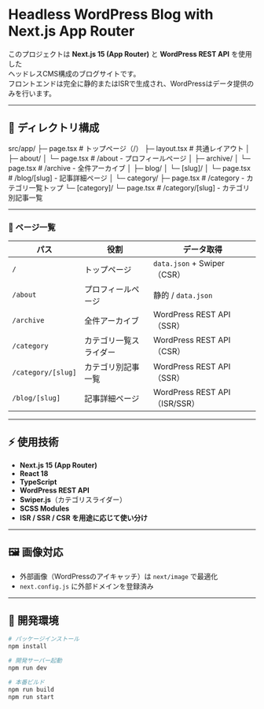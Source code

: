 # Headless WordPress Blog with Next.js App Router

このプロジェクトは **Next.js 15 (App Router)** と **WordPress REST API** を使用した  
ヘッドレスCMS構成のブログサイトです。  
フロントエンドは完全に静的またはISRで生成され、WordPressはデータ提供のみを行います。

---

## 📂 ディレクトリ構成

src/app/
├─ page.tsx # トップページ（/）
├─ layout.tsx # 共通レイアウト
│
├─ about/
│ └─ page.tsx # /about - プロフィールページ
│
├─ archive/
│ └─ page.tsx # /archive - 全件アーカイブ
│
├─ blog/
│ └─ [slug]/
│ └─ page.tsx # /blog/[slug] - 記事詳細ページ
│
└─ category/
├─ page.tsx # /category - カテゴリ一覧トップ
└─ [category]/
└─ page.tsx # /category/[slug] - カテゴリ別記事一覧

---

### 🔹 ページ一覧

| パス                 | 役割                         | データ取得                         |
|---------------------|-----------------------------|------------------------------------|
| `/`                 | トップページ                 | `data.json` + Swiper（CSR）        |
| `/about`            | プロフィールページ           | 静的 / `data.json`                 |
| `/archive`          | 全件アーカイブ               | WordPress REST API（SSR）          |
| `/category`         | カテゴリ一覧スライダー       | WordPress REST API（CSR）          |
| `/category/[slug]`  | カテゴリ別記事一覧           | WordPress REST API（SSR）          |
| `/blog/[slug]`      | 記事詳細ページ               | WordPress REST API（ISR/SSR）      |

---

## ⚡ 使用技術

- **Next.js 15 (App Router)**
- **React 18**
- **TypeScript**
- **WordPress REST API**
- **Swiper.js**（カテゴリスライダー）
- **SCSS Modules**
- **ISR / SSR / CSR を用途に応じて使い分け**

---

## 🖼 画像対応

- 外部画像（WordPressのアイキャッチ）は `next/image` で最適化
- `next.config.js` に外部ドメインを登録済み

---

## 🚀 開発環境

```bash
# パッケージインストール
npm install

# 開発サーバー起動
npm run dev

# 本番ビルド
npm run build
npm run start